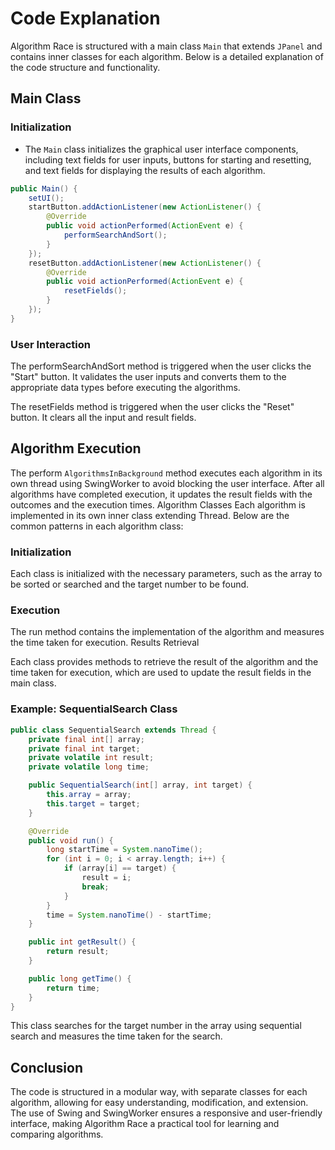 # Code Explanation

Algorithm Race is structured with a main class `Main` that extends `JPanel` and contains inner classes for each algorithm. Below is a detailed explanation of the code structure and functionality.

## Main Class

### Initialization

- The `Main` class initializes the graphical user interface components, including text fields for user inputs, buttons for starting and resetting, and text fields for displaying the results of each algorithm.

```java
public Main() {
    setUI();
    startButton.addActionListener(new ActionListener() {
        @Override
        public void actionPerformed(ActionEvent e) {
            performSearchAndSort();
        }
    });
    resetButton.addActionListener(new ActionListener() {
        @Override
        public void actionPerformed(ActionEvent e) {
            resetFields();
        }
    });
}
```

### User Interaction
The performSearchAndSort method is triggered when the user clicks the "Start" button. It validates the user inputs and converts them to the appropriate data types before executing the algorithms.

The resetFields method is triggered when the user clicks the "Reset" button. It clears all the input and result fields.

## Algorithm Execution

The perform `AlgorithmsInBackground` method executes each algorithm in its own thread using SwingWorker to avoid blocking the user interface. After all algorithms have completed execution, it updates the result fields with the outcomes and the execution times.
Algorithm Classes
Each algorithm is implemented in its own inner class extending Thread. Below are the common patterns in each algorithm class:

### Initialization
Each class is initialized with the necessary parameters, such as the array to be sorted or searched and the target number to be found.

### Execution
The run method contains the implementation of the algorithm and measures the time taken for execution.
Results Retrieval
        
Each class provides methods to retrieve the result of the algorithm and the time taken for execution, which are used to update the result fields in the main class.


### Example: SequentialSearch Class

```java
public class SequentialSearch extends Thread {
    private final int[] array;
    private final int target;
    private volatile int result;
    private volatile long time;

    public SequentialSearch(int[] array, int target) {
        this.array = array;
        this.target = target;
    }

    @Override
    public void run() {
        long startTime = System.nanoTime();
        for (int i = 0; i < array.length; i++) {
            if (array[i] == target) {
                result = i;
                break;
            }
        }
        time = System.nanoTime() - startTime;
    }

    public int getResult() {
        return result;
    }

    public long getTime() {
        return time;
    }
}
```

This class searches for the target number in the array using sequential search and measures the time taken for the search.

## Conclusion
The code is structured in a modular way, with separate classes for each algorithm, allowing for easy understanding, modification, and extension. The use of Swing and SwingWorker ensures a responsive and user-friendly interface, making Algorithm Race a practical tool for learning and comparing algorithms.
